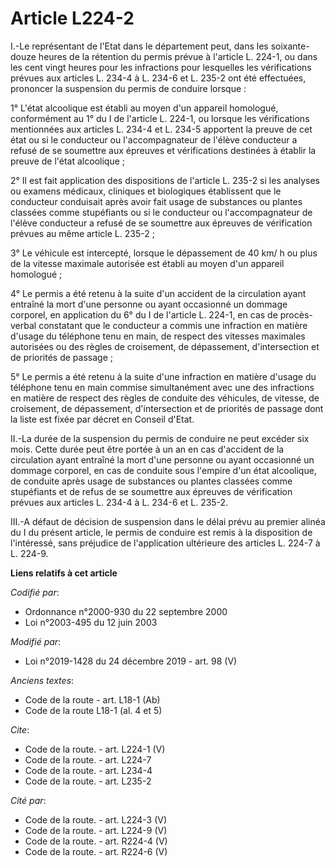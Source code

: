 # Article L224-2

I.-Le représentant de l'Etat dans le département peut, dans les soixante-douze heures de la rétention du permis prévue à
l'article L. 224-1, ou dans les cent vingt heures pour les infractions pour lesquelles les vérifications prévues aux articles
L. 234-4 à L. 234-6 et L. 235-2 ont été effectuées, prononcer la suspension du permis de conduire lorsque :

1° L'état alcoolique est établi au moyen d'un appareil homologué, conformément au 1° du I de l'article L. 224-1, ou lorsque
les vérifications mentionnées aux articles L. 234-4 et L. 234-5 apportent la preuve de cet état ou si le conducteur ou
l'accompagnateur de l'élève conducteur a refusé de se soumettre aux épreuves et vérifications destinées à établir la preuve
de l'état alcoolique ;

2° Il est fait application des dispositions de l'article L. 235-2 si les analyses ou examens médicaux, cliniques et
biologiques établissent que le conducteur conduisait après avoir fait usage de substances ou plantes classées comme
stupéfiants ou si le conducteur ou l'accompagnateur de l'élève conducteur a refusé de se soumettre aux épreuves de
vérification prévues au même article L. 235-2 ;

3° Le véhicule est intercepté, lorsque le dépassement de 40 km/ h ou plus de la vitesse maximale autorisée est établi au
moyen d'un appareil homologué ;

4° Le permis a été retenu à la suite d'un accident de la circulation ayant entraîné la mort d'une personne ou ayant
occasionné un dommage corporel, en application du 6° du I de l'article L. 224-1, en cas de procès-verbal constatant que le
conducteur a commis une infraction en matière d'usage du téléphone tenu en main, de respect des vitesses maximales autorisées
ou des règles de croisement, de dépassement, d'intersection et de priorités de passage ;

5° Le permis a été retenu à la suite d'une infraction en matière d'usage du téléphone tenu en main commise simultanément avec
une des infractions en matière de respect des règles de conduite des véhicules, de vitesse, de croisement, de dépassement,
d'intersection et de priorités de passage dont la liste est fixée par décret en Conseil d'Etat.

II.-La durée de la suspension du permis de conduire ne peut excéder six mois. Cette durée peut être portée à un an en cas
d'accident de la circulation ayant entraîné la mort d'une personne ou ayant occasionné un dommage corporel, en cas de
conduite sous l'empire d'un état alcoolique, de conduite après usage de substances ou plantes classées comme stupéfiants et
de refus de se soumettre aux épreuves de vérification prévues aux articles L. 234-4 à L. 234-6 et L. 235-2.

III.-A défaut de décision de suspension dans le délai prévu au premier alinéa du I du présent article, le permis de conduire
est remis à la disposition de l'intéressé, sans préjudice de l'application ultérieure des articles L. 224-7 à L. 224-9.

**Liens relatifs à cet article**

_Codifié par_:

  - Ordonnance n°2000-930 du 22 septembre 2000
  - Loi n°2003-495 du 12 juin 2003

_Modifié par_:

  - Loi n°2019-1428 du 24 décembre 2019 - art. 98 (V)

_Anciens textes_:

  - Code de la route - art. L18-1 (Ab)
  - Code de la route L18-1 (al. 4 et 5)

_Cite_:

  - Code de la route. - art. L224-1 (V)
  - Code de la route. - art. L224-7
  - Code de la route. - art. L234-4
  - Code de la route. - art. L235-2

_Cité par_:

  - Code de la route. - art. L224-3 (V)
  - Code de la route. - art. L224-9 (V)
  - Code de la route. - art. R224-4 (V)
  - Code de la route. - art. R224-6 (V)
